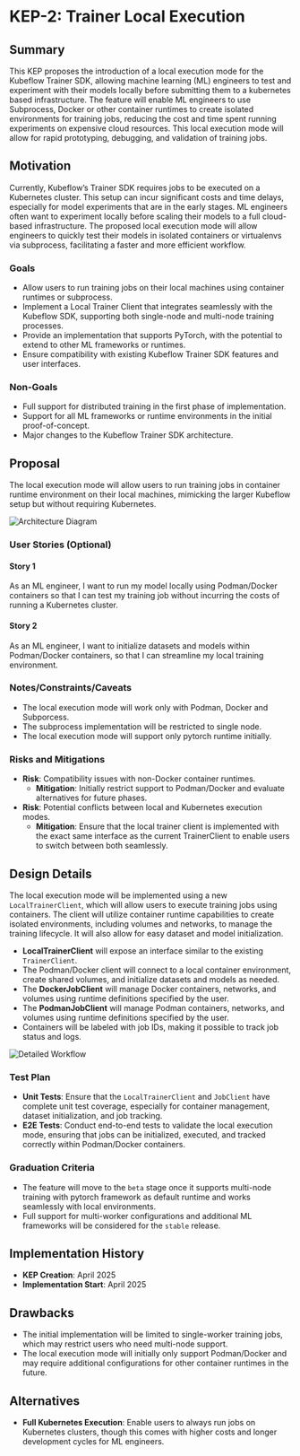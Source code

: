 # KEP-2: Trainer Local Execution

## Summary

This KEP proposes the introduction of a local execution mode for the Kubeflow Trainer SDK, allowing machine learning (ML) engineers to test and experiment with their models locally before submitting them to a kubernetes based infrastructure. The feature will enable ML engineers to use Subprocess, Docker or other container runtimes to create isolated environments for training jobs, reducing the cost and time spent running experiments on expensive cloud resources. This local execution mode will allow for rapid prototyping, debugging, and validation of training jobs.

## Motivation

Currently, Kubeflow’s Trainer SDK requires jobs to be executed on a Kubernetes cluster. This setup can incur significant costs and time delays, especially for model experiments that are in the early stages. ML engineers often want to experiment locally before scaling their models to a full cloud-based infrastructure. The proposed local execution mode will allow engineers to quickly test their models in isolated containers or virtualenvs via subprocess, facilitating a faster and more efficient workflow.

### Goals
- Allow users to run training jobs on their local machines using container runtimes or subprocess.
- Implement a Local Trainer Client that integrates seamlessly with the Kubeflow SDK, supporting both single-node and multi-node training processes.
- Provide an implementation that supports PyTorch, with the potential to extend to other ML frameworks or runtimes.
- Ensure compatibility with existing Kubeflow Trainer SDK features and user interfaces.

### Non-Goals
- Full support for distributed training in the first phase of implementation.
- Support for all ML frameworks or runtime environments in the initial proof-of-concept.
- Major changes to the Kubeflow Trainer SDK architecture.

## Proposal

The local execution mode will allow users to run training jobs in container runtime environment on their local machines, mimicking the larger Kubeflow setup but without requiring Kubernetes. 

![Architecture Diagram](high-level-arch.png)

### User Stories (Optional)

#### Story 1
As an ML engineer, I want to run my model locally using Podman/Docker containers so that I can test my training job without incurring the costs of running a Kubernetes cluster.

#### Story 2
As an ML engineer, I want to initialize datasets and models within Podman/Docker containers, so that I can streamline my local training environment.

### Notes/Constraints/Caveats
- The local execution mode will work only with Podman, Docker and Subporcess.
- The subprocess implementation will be restricted to single node.
- The local execution mode will support only pytorch runtime initially.

### Risks and Mitigations
- **Risk**: Compatibility issues with non-Docker container runtimes.
  - **Mitigation**: Initially restrict support to Podman/Docker and evaluate alternatives for future phases.
- **Risk**: Potential conflicts between local and Kubernetes execution modes.
  - **Mitigation**: Ensure that the local trainer client is implemented with the exact same interface as the current TrainerClient to enable users to switch between both seamlessly.

## Design Details

The local execution mode will be implemented using a new `LocalTrainerClient`, which will allow users to execute training jobs using containers. The client will utilize container runtime capabilities to create isolated environments, including volumes and networks, to manage the training lifecycle. It will also allow for easy dataset and model initialization.

- **LocalTrainerClient** will expose an interface similar to the existing `TrainerClient`.
- The Podman/Docker client will connect to a local container environment, create shared volumes, and initialize datasets and models as needed.
- The **DockerJobClient** will manage Docker containers, networks, and volumes using runtime definitions specified by the user.
- The **PodmanJobClient** will manage Podman containers, networks, and volumes using runtime definitions specified by the user.
- Containers will be labeled with job IDs, making it possible to track job status and logs.

![Detailed Workflow](detailed-workflow.png)

### Test Plan

- **Unit Tests**: Ensure that the `LocalTrainerClient` and `JobClient` have complete unit test coverage, especially for container management, dataset initialization, and job tracking.
- **E2E Tests**: Conduct end-to-end tests to validate the local execution mode, ensuring that jobs can be initialized, executed, and tracked correctly within Podman/Docker containers.

### Graduation Criteria
- The feature will move to the `beta` stage once it supports multi-node training with pytorch framework as default runtime and works seamlessly with local environments.
- Full support for multi-worker configurations and additional ML frameworks will be considered for the `stable` release.

## Implementation History
- **KEP Creation**: April 2025
- **Implementation Start**: April 2025
## Drawbacks

- The initial implementation will be limited to single-worker training jobs, which may restrict users who need multi-node support.
- The local execution mode will initially only support Podman/Docker and may require additional configurations for other container runtimes in the future.

## Alternatives
- **Full Kubernetes Execution**: Enable users to always run jobs on Kubernetes clusters, though this comes with higher costs and longer development cycles for ML engineers.
